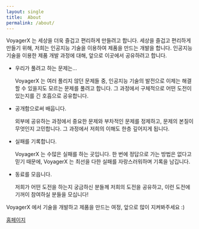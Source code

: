 ```yaml
---
layout: single
title:  About
permalink: /about/
---
```


VoyagerX 는 세상을 더욱 즐겁고 편리하게 만들려고 합니다. 세상을 즐겁고 편리하게 만들기 위해, 저희는 인공지능 기술을 이용하여 제품을 만드는 개발을 합니다. 인공지능 기술을 이용한 제품 개발 과정에 대해, 앞으로 이곳에서 공유하려고 합니다.

* 우리가 풀려고 하는 문제는...

  VoyagerX 는 여러 풀리지 않던 문제들 중, 인공지능 기술의 발전으로 이제는 해결할 수 있을지도 모르는 문제를 풀려고 합니다. 그 과정에서 구체적으로 어떤 도전이 있는지를 긴 호흡으로 공유합니다.

* 공개함으로써 배웁니다.

  외부에 공유하는 과정에서 중요한 문제와 부차적인 문제를 정제하고, 문제의 본질이 무엇인지 고민합니다. 그 과정에서 저희의 이해도 한층 깊어지게 됩니다.

* 실패를 기록합니다.

  VoyagerX 는 수많은 실패를 하는 곳입니다. 한 번에 정답으로 가는 방법은 없다고 믿기 때문에, VoyagerX 는 최선을 다한 실패를 자랑스러워하며 기록을 남깁니다.

* 동료를 모읍니다.

  저희가 어떤 도전을 하는지 궁금하신 분들께 저희의 도전을 공유하고, 이런 도전에 기꺼이 참여하실 분들을 모십니다!

VoyagerX 에서 기술을 개발하고 제품을 만드는 여정, 앞으로 많이 지켜봐주세요 :)

[홈페이지](https://www.voyagerx.com)
